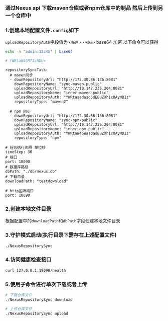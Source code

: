 ### 通过Nexus api 下载maven仓库或者npm仓库中的制品 然后上传到另一个仓库中

### 1.创建本地配置文件`.config`如下
`uploadRepositoryAuth`字段值为 `<账户>:<密码>` base64 加密 以下命令可以获得
```bash
echo -n "admin:12345" | base64 

# YWRtaW46MTIzNDU=
```
```
repositorySyncTask:
  # maven同步
  - downRepositoryUrl: "http://172.30.86.136:8081"
    downRepositoryName: "sync-maven-public"
    uploadRepositoryUrl: "http://10.147.235.204:8081"
    uploadRepositoryName: "inner-maven-public"
    uploadRepositoryAuth: "YWRtasadasd5dEBuZXh1c0AyMDIz"
    repositoryType: "maven2"
    
  # npm 同步
  - downRepositoryUrl: "http://172.30.86.136:8081"
    downRepositoryName: "sync-npm-public"
    uploadRepositoryUrl: "http://10.147.235.204:8081"
    uploadRepositoryName: "inner-npm-public"
    uploadRepositoryAuth: "YWRtaW46WasdasBuZXh1c0AyMDIz"
    repositoryType: "npm"

# 任务执行间隔 单位秒
timeStep: 30
# 端口
port: 18090
# 数据库路径
dbPath: "./db/nexus.db"
# 下载目录
downloadPath: "testdownload"

# http监听端口
port: 18090
```
### 2.创建本地文件目录
根据配置中的`downloadPath`和`dbPath`字段创建本地文件目录

### 3.守护模式启动(执行目录下需存在上述配置文件)
```bash
./NexusRepositorySync
```
### 4.访问健康检查接口
```bash
curl 127.0.0.1:18090/health
```
### 5.使用子命令进行单次下载或者上传
```bash
# 下载仓库文件
./NexusRepositorySync download

# 上传仓库文件
./NexusRepositorySync upload
```

